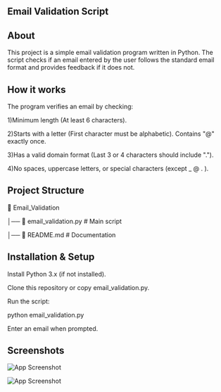 
## Email Validation Script

## About
This project is a simple email validation program written in Python. The script checks if an email entered by the user follows the standard email format and provides feedback if it does not.


## How it works
The program verifies an email by checking:

1)Minimum length (At least 6 characters).

2)Starts with a letter (First character must be alphabetic).
Contains "@" exactly once.

3)Has a valid domain format (Last 3 or 4 characters should include ".").

4)No spaces, uppercase letters, or special characters (except _ @ . ).
##  Project Structure

📂 Email_Validation

│── 📄 email_validation.py  # Main script

│── 📄 README.md            # Documentation

## Installation & Setup
Install Python 3.x (if not installed).

Clone this repository or copy email_validation.py.

Run the script:

python email_validation.py


Enter an email when prompted.

## Screenshots

![App Screenshot](file:///C:/Users/simra/OneDrive/Pictures/Screenshots/Screenshot%202025-02-11%20173611.png)


![App Screenshot](file:///C:/Users/simra/OneDrive/Pictures/Screenshots/Screenshot%202025-02-11%20174246.png)


